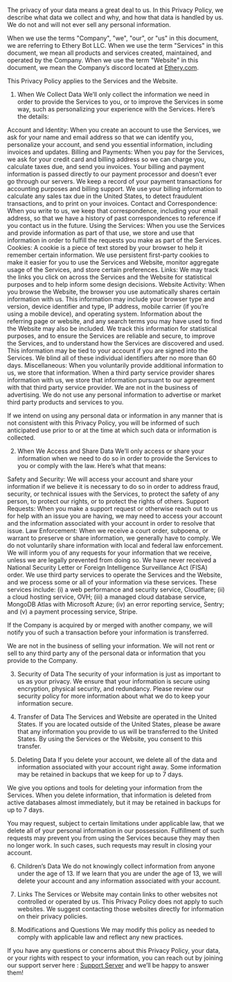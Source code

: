The privacy of your data means a great deal to us. In this Privacy Policy, we describe what data we collect and why, and how that data is handled by us. We do not and will not ever sell any personal information.

When we use the terms "Company", "we", "our", or "us" in this document, we are referring to Ethery Bot LLC. When we use the term "Services" in this document, we mean all products and services created, maintained, and operated by the Company. When we use the term "Website" in this document, we mean the Company’s discord located at [Ethery.com](https://discord.gg/GPvh39SuZs).

This Privacy Policy applies to the Services and the Website.

1) When We Collect Data
We’ll only collect the information we need in order to provide the Services to you, or to improve the Services in some way, such as personalizing your experience with the Services. Here’s the details:

Account and Identity: When you create an account to use the Services, we ask for your name and email address so that we can identify you, personalize your account, and send you essential information, including invoices and updates.
Billing and Payments: When you pay for the Services, we ask for your credit card and billing address so we can charge you, calculate taxes due, and send you invoices. Your billing and payment information is passed directly to our payment processor and doesn’t ever go through our servers. We keep a record of your payment transactions for accounting purposes and billing support. We use your billing information to calculate any sales tax due in the United States, to detect fraudulent transactions, and to print on your invoices.
Contact and Correspondence: When you write to us, we keep that correspondence, including your email address, so that we have a history of past correspondences to reference if you contact us in the future.
Using the Services: When you use the Services and provide information as part of that use, we store and use that information in order to fulfill the requests you make as part of the Services.
Cookies: A cookie is a piece of text stored by your browser to help it remember certain information. We use persistent first-party cookies to make it easier for you to use the Services and Website, monitor aggregate usage of the Services, and store certain preferences.
Links: We may track the links you click on across the Services and the Website for statistical purposes and to help inform some design decisions.
Website Activity: When you browse the Website, the browser you use automatically shares certain information with us. This information may include your browser type and version, device identifier and type, IP address, mobile carrier (if you’re using a mobile device), and operating system. Information about the referring page or website, and any search terms you may have used to find the Website may also be included. We track this information for statistical purposes, and to ensure the Services are reliable and secure, to improve the Services, and to understand how the Services are discovered and used. This information may be tied to your account if you are signed into the Services. We blind all of these individual identifiers after no more than 60 days.
Miscellaneous: When you voluntarily provide additional information to us, we store that information. When a third party service provider shares information with us, we store that information pursuant to our agreement with that third party service provider.
We are not in the business of advertising. We do not use any personal information to advertise or market third party products and services to you.

If we intend on using any personal data or information in any manner that is not consistent with this Privacy Policy, you will be informed of such anticipated use prior to or at the time at which such data or information is collected.

2) When We Access and Share Data
We’ll only access or share your information when we need to do so in order to provide the Services to you or comply with the law. Here’s what that means:

Safety and Security: We will access your account and share your information if we believe it is necessary to do so in order to address fraud, security, or technical issues with the Services, to protect the safety of any person, to protect our rights, or to protect the rights of others.
Support Requests: When you make a support request or otherwise reach out to us for help with an issue you are having, we may need to access your account and the information associated with your account in order to resolve that issue.
Law Enforcement: When we receive a court order, subpoena, or warrant to preserve or share information, we generally have to comply. We do not voluntarily share information with local and federal law enforcement. We will inform you of any requests for your information that we receive, unless we are legally prevented from doing so. We have never received a National Security Letter or Foreign Intelligence Surveillance Act (FISA) order.
We use third party services to operate the Services and the Website, and we process some or all of your information via these services. These services include: (i) a web performance and security service, Cloudflare; (ii) a cloud hosting service, OVH; (iii) a managed cloud database service, MongoDB Atlas with Microsoft Azure; (iv) an error reporting service, Sentry; and (v) a payment processing service, Stripe.

If the Company is acquired by or merged with another company, we will notify you of such a transaction before your information is transferred.

We are not in the business of selling your information. We will not rent or sell to any third party any of the personal data or information that you provide to the Company.

3) Security of Data
The security of your information is just as important to us as your privacy. We ensure that your information is secure using encryption, physical security, and redundancy. Please review our security policy for more information about what we do to keep your information secure.

4) Transfer of Data
The Services and Website are operated in the United States. If you are located outside of the United States, please be aware that any information you provide to us will be transferred to the United States. By using the Services or the Website, you consent to this transfer.

5) Deleting Data
If you delete your account, we delete all of the data and information associated with your account right away. Some information may be retained in backups that we keep for up to 7 days.

We give you options and tools for deleting your information from the Services. When you delete information, that information is deleted from active databases almost immediately, but it may be retained in backups for up to 7 days.

You may request, subject to certain limitations under applicable law, that we delete all of your personal information in our possession. Fulfillment of such requests may prevent you from using the Services because they may then no longer work. In such cases, such requests may result in closing your account.

6) Children’s Data
We do not knowingly collect information from anyone under the age of 13. If we learn that you are under the age of 13, we will delete your account and any information associated with your account.

7) Links
The Services or Website may contain links to other websites not controlled or operated by us. This Privacy Policy does not apply to such websites. We suggest contacting those websites directly for information on their privacy policies.

8) Modifications and Questions
We may modify this policy as needed to comply with applicable law and reflect any new practices.

If you have any questions or concerns about this Privacy Policy, your data, or your rights with respect to your information, you can reach out by joining our support server here : [Support Server](https://discord.gg/GPvh39SuZs) and we’ll be happy to answer them!
